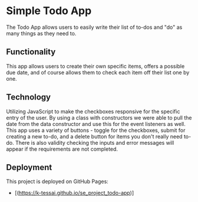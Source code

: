 # Simple Todo App

The Todo App allows users to easily write their list of to-dos and "do" as many things as they need to.

## Functionality

This app allows users to create their own specific items, offers a possible due date, and of course allows them to check each item off their list one by one.

## Technology

Utilizing JavaScript to make the checkboxes responsive for the specific entry of the user. By using a class with constructors we were able to pull the date from the data constructor and use this for the event listeners as well. This app uses a variety of buttons - toggle for the checkboxes, submit for creating a new to-do, and a delete button for items you don't really need to-do. There is also validity checking the inputs and error messages will appear if the requirements are not completed.

## Deployment

This project is deployed on GitHub Pages:

- [(https://k-tessai.github.io/se_project_todo-app)]
